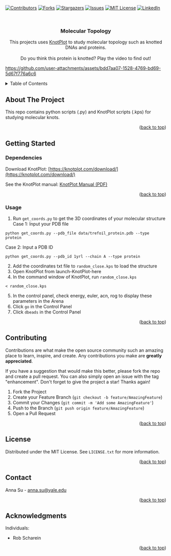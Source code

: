 <!-- Improved compatibility of back to top link: See: https://github.com/othneildrew/Best-README-Template/pull/73 -->
<a name="readme-top"></a>
<!--
*** Thanks for checking out the Best-README-Template. If you have a suggestion
*** that would make this better, please fork the repo and create a pull request
*** or simply open an issue with the tag "enhancement".
*** Don't forget to give the project a star!
*** Thanks again! Now go create something AMAZING! :D
-->



<!-- PROJECT SHIELDS -->
<!--
*** I'm using markdown "reference style" links for readability.
*** Reference links are enclosed in brackets [ ] instead of parentheses ( ).
*** See the bottom of this document for the declaration of the reference variables
*** for contributors-url, forks-url, etc. This is an optional, concise syntax you may use.
*** https://www.markdownguide.org/basic-syntax/#reference-style-links
-->
[![Contributors][contributors-shield]][contributors-url]
[![Forks][forks-shield]][forks-url]
[![Stargazers][stars-shield]][stars-url]
[![Issues][issues-shield]][issues-url]
[![MIT License][license-shield]][license-url]
[![LinkedIn][linkedin-shield]][linkedin-url]



<!-- PROJECT LOGO -->
<br />
<div align="center">
<!--   <a href="https://github.com/othneildrew/Best-README-Template">
    <img src="images/logo.png" alt="Logo" width="80" height="80">
  </a> -->

  <h3 align="center">Molecular Topology</h3>

  <p align="center">
    This projects uses <a href="https://knotplot.com/">KnotPlot</a> to study molecular topology such as knotted DNAs and proteins. 
    <br>
    <br>
    Do you think this protein is knotted? Play the video to find out!
  </p>
</div>

https://github.com/user-attachments/assets/bdd7aa07-1528-4769-bd69-5d67f776a6c6

<!-- TABLE OF CONTENTS -->
<details>
  <summary>Table of Contents</summary>
  <ol>
    <li>
      <a href="#about-the-project">About The Project</a>
    </li>
    <li>
      <a href="#getting-started">Getting Started</a>
      <ul>
        <li><a href="#dependencies">Dependencies</a></li>
        <li><a href="#usage">Usage</a></li>
      </ul>
    </li>
    <li><a href="#contributing">Contributing</a></li>
    <li><a href="#license">License</a></li>
    <li><a href="#contact">Contact</a></li>
    <li><a href="#acknowledgments">Acknowledgments</a></li>
  </ol>
</details>



<!-- ABOUT THE PROJECT -->
## About The Project

This repo contains python scripts (.py) and KnotPlot scripts (.kps) for studying molecular knots.


<p align="right">(<a href="#readme-top">back to top</a>)</p>


<!-- GETTING STARTED -->
## Getting Started

### Dependencies

Download KnotPlot: [https://knotplot.com/download/](https://knotplot.com/download/)

See the KnotPlot manual: [KnotPlot Manual (PDF)](https://knotplot.com/doc/KnotPlot-Manual.pdf)

<p align="right">(<a href="#readme-top">back to top</a>)</p>

### Usage

1. Run `get_coords.py` to get the 3D coordinates of your molecular structure 
Case 1: Input your PDB file
```
python get_coords.py --pdb_file data/trefoil_protein.pdb --type protein
```
Case 2: Input a PDB ID
```
python get_coords.py --pdb_id 1yrl --chain A --type protein
```
2. Add the coordinates txt file to `random_close.kps` to load the structure
3. Open KnotPlot from launch-KnotPlot-here
4. In the command window of KnotPlot, run `random_close.kps`
```
< random_close.kps
```
5. In the control panel, check energy, euler, acn, rog to display these parameters in the Arena
6. Click `go` in the Control Panel
7. Click `dbeads` in the Control Panel

<p align="right">(<a href="#readme-top">back to top</a>)</p>



<!-- CONTRIBUTING -->
## Contributing

Contributions are what make the open source community such an amazing place to learn, inspire, and create. Any contributions you make are **greatly appreciated**.

If you have a suggestion that would make this better, please fork the repo and create a pull request. You can also simply open an issue with the tag "enhancement".
Don't forget to give the project a star! Thanks again!

1. Fork the Project
2. Create your Feature Branch (`git checkout -b feature/AmazingFeature`)
3. Commit your Changes (`git commit -m 'Add some AmazingFeature'`)
4. Push to the Branch (`git push origin feature/AmazingFeature`)
5. Open a Pull Request

<p align="right">(<a href="#readme-top">back to top</a>)</p>



<!-- LICENSE -->
## License

Distributed under the MIT License. See `LICENSE.txt` for more information.

<p align="right">(<a href="#readme-top">back to top</a>)</p>



<!-- CONTACT -->
## Contact

Anna Su - [anna.su@yale.edu](anna.su@yale.edu) 

<p align="right">(<a href="#readme-top">back to top</a>)</p>



<!-- ACKNOWLEDGMENTS -->
## Acknowledgments

Individuals:
* Rob Scharein


<p align="right">(<a href="#readme-top">back to top</a>)</p>



<!-- MARKDOWN LINKS & IMAGES -->
<!-- https://www.markdownguide.org/basic-syntax/#reference-style-links -->
[contributors-shield]: https://img.shields.io/github/contributors/othneildrew/Best-README-Template.svg?style=for-the-badge
[contributors-url]: https://github.com/othneildrew/Best-README-Template/graphs/contributors
[forks-shield]: https://img.shields.io/github/forks/othneildrew/Best-README-Template.svg?style=for-the-badge
[forks-url]: https://github.com/othneildrew/Best-README-Template/network/members
[stars-shield]: https://img.shields.io/github/stars/othneildrew/Best-README-Template.svg?style=for-the-badge
[stars-url]: https://github.com/othneildrew/Best-README-Template/stargazers
[issues-shield]: https://img.shields.io/github/issues/othneildrew/Best-README-Template.svg?style=for-the-badge
[issues-url]: https://github.com/othneildrew/Best-README-Template/issues
[license-shield]: https://img.shields.io/github/license/othneildrew/Best-README-Template.svg?style=for-the-badge
[license-url]: https://github.com/othneildrew/Best-README-Template/blob/master/LICENSE.txt
[linkedin-shield]: https://img.shields.io/badge/-LinkedIn-black.svg?style=for-the-badge&logo=linkedin&colorB=555
[linkedin-url]: https://linkedin.com/in/othneildrew
[product-screenshot]: images/screenshot.png